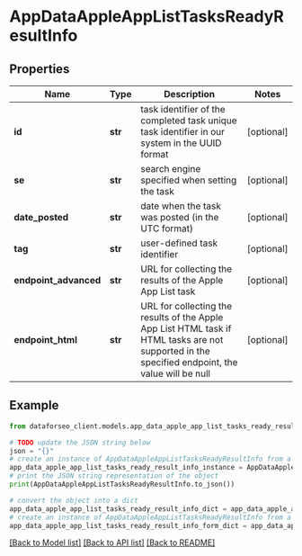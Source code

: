# AppDataAppleAppListTasksReadyResultInfo


## Properties

Name | Type | Description | Notes
------------ | ------------- | ------------- | -------------
**id** | **str** | task identifier of the completed task unique task identifier in our system in the UUID format | [optional] 
**se** | **str** | search engine specified when setting the task | [optional] 
**date_posted** | **str** | date when the task was posted (in the UTC format) | [optional] 
**tag** | **str** | user-defined task identifier | [optional] 
**endpoint_advanced** | **str** | URL for collecting the results of the Apple App List task | [optional] 
**endpoint_html** | **str** | URL for collecting the results of the Apple App List HTML task if HTML tasks are not supported in the specified endpoint, the value will be null | [optional] 

## Example

```python
from dataforseo_client.models.app_data_apple_app_list_tasks_ready_result_info import AppDataAppleAppListTasksReadyResultInfo

# TODO update the JSON string below
json = "{}"
# create an instance of AppDataAppleAppListTasksReadyResultInfo from a JSON string
app_data_apple_app_list_tasks_ready_result_info_instance = AppDataAppleAppListTasksReadyResultInfo.from_json(json)
# print the JSON string representation of the object
print(AppDataAppleAppListTasksReadyResultInfo.to_json())

# convert the object into a dict
app_data_apple_app_list_tasks_ready_result_info_dict = app_data_apple_app_list_tasks_ready_result_info_instance.to_dict()
# create an instance of AppDataAppleAppListTasksReadyResultInfo from a dict
app_data_apple_app_list_tasks_ready_result_info_form_dict = app_data_apple_app_list_tasks_ready_result_info.from_dict(app_data_apple_app_list_tasks_ready_result_info_dict)
```
[[Back to Model list]](../README.md#documentation-for-models) [[Back to API list]](../README.md#documentation-for-api-endpoints) [[Back to README]](../README.md)


